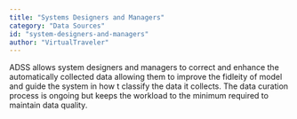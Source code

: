 ```yaml
---
title: "Systems Designers and Managers"
category: "Data Sources"
id: "system-designers-and-managers" 
author: "VirtualTraveler"
---
```

ADSS allows system designers and managers to correct and enhance the automatically collected data allowing them to improve the fidleity of model and guide the system in how t classify the data it collects. The data curation process is ongoing but keeps the workload to the minimum required to maintain data quality. 